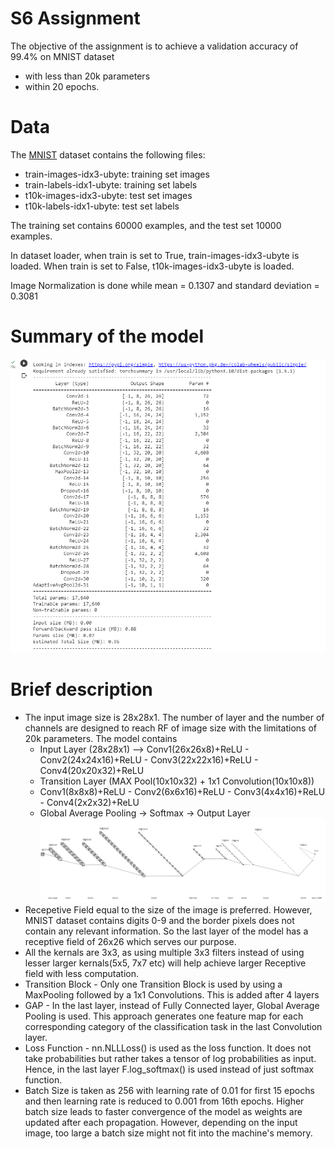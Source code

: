 # S6 Assignment

The objective of the assignment is to achieve a validation accuracy of 99.4% on MNIST dataset
-  with less than 20k parameters 
-  within 20 epochs.

# Data
The [MNIST](http://yann.lecun.com/exdb/mnist/) dataset contains the following files:
  -  train-images-idx3-ubyte: training set images
  -  train-labels-idx1-ubyte: training set labels
  -  t10k-images-idx3-ubyte:  test set images
  -  t10k-labels-idx1-ubyte:  test set labels

The training set contains 60000 examples, and the test set 10000 examples.

In dataset loader, when train is set to True, train-images-idx3-ubyte is loaded. When train is set to False, t10k-images-idx3-ubyte is loaded.

Image Normalization is done while mean = 0.1307 and standard deviation = 0.3081

# Summary of the model
![Summary](https://github.com/sunpau/ERA_V1_S6/blob/main/images/Summary.png)
# Brief description
-  The input image size is 28x28x1. The number of layer and the number of channels are designed to reach RF of image size with the limitations of 20k parameters. The model contains              
    -  Input Layer (28x28x1) -->  Conv1(26x26x8)+ReLU - Conv2(24x24x16)+ReLU - Conv3(22x22x16)+ReLU - Conv4(20x20x32)+ReLU
    -  Transition Layer (MAX Pool(10x10x32) + 1x1 Convolution(10x10x8)) 
    -  Conv1(8x8x8)+ReLU - Conv2(6x6x16)+ReLU - Conv3(4x4x16)+ReLU - Conv4(2x2x32)+ReLU
    -   Global Average Pooling -> Softmax -> Output Layer
  ![architecture](https://github.com/sunpau/ERA_V1_S6/blob/main/images/Architecture.png)
-  Recepetive Field equal to the size of the image is preferred. However, MNIST dataset contains digits 0-9 and the border pixels does not contain any relevant information. So the last layer of the model has a receptive field of 26x26 which serves our purpose.  
-  All the kernals are 3x3, as using multiple 3x3 filters instead of using lesser larger kernals(5x5, 7x7 etc) will help achieve larger Receptive field with less computation. 
-  Transition Block - Only one Transition Block is used by using a MaxPooling followed by a 1x1 Convolutions. This is added after 4 layers
-  GAP - In the last layer, instead of Fully Connected layer, Global Average Pooling is used. This approach generates one feature map for each corresponding category of the classification task in the last Convolution layer.
-  Loss Function - nn.NLLLoss() is used as the loss function. It does not take probabilities but rather takes a tensor of log probabilities as input. Hence, in the last layer F.log_softmax() is used instead of just softmax function.
- Batch Size is taken as 256 with learning rate of 0.01 for first 15 epochs and then learning rate is reduced to 0.001 from 16th epochs. Higher batch size leads to faster convergence of the model as weights are updated after each propagation. However, depending on the input image, too large a batch size might not fit into the machine's memory.
